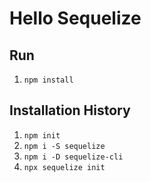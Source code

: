 # Hello Sequelize

## Run

1. `npm install`


## Installation History

1. `npm init`
1. `npm i -S sequelize`
1. `npm i -D sequelize-cli`
1. `npx sequelize init`